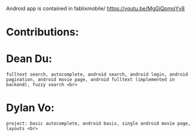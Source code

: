 Android app is contained in fablixmobile/
https://youtu.be/MgGjQpmqYv8
# Contributions:
# Dean Du: 
    fulltext search, autocomplete, android search, android login, android pagination, android movie page, android fulltext (implemented in backend), fuzzy search <br>
# Dylan Vo: 
    project: basic autocomplete, android basis, single android movie page, layouts <br>
